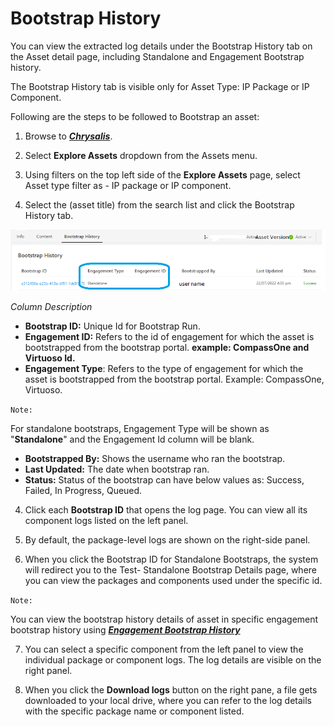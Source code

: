 # Bootstrap History


You can view the extracted log details under the Bootstrap History tab on the Asset detail page, including Standalone and Engagement Bootstrap history.

The Bootstrap History tab is visible only for Asset Type: IP Package or IP Component. 

Following are the steps to be followed to Bootstrap an asset:

1. Browse to [**_Chrysalis_**](https://aka.ms/Chrysalis/).

2. Select **Explore Assets** dropdown from the Assets menu.

2. Using filters on the top left side of the **Explore Assets** page, select Asset type filter as - IP package or IP component.

3. Select the (asset title) from the search list and click the Bootstrap History tab.

![StandaloneBoot.png](/docs/attachments/StandaloneBoot.png)

_Column Description_ 

- **Bootstrap ID:** Unique Id for Bootstrap Run.
- **Engagement ID:** Refers to the id of engagement for which the asset is bootstrapped from the bootstrap portal. **example: CompassOne and Virtuoso Id.**
- **Engagement Type**: Refers to the type of engagement for which the asset is bootstrapped from the bootstrap portal. Example: CompassOne, Virtuoso.

`Note:` 

For standalone bootstraps, Engagement Type will be shown as "**Standalone**" and the Engagement Id column will be blank.

- **Bootstrapped By:** Shows the username who ran the bootstrap.
- **Last Updated:** The date when bootstrap ran.
- **Status:** Status of the bootstrap can have below values as: 
Success, Failed, In Progress, Queued.

4. Click each **Bootstrap ID** that opens the log page. You can view all its component logs listed on the left panel. 

5. By default, the package-level logs are shown on the right-side panel.
 
6. When you click the Bootstrap ID for Standalone Bootstraps, the system will redirect you to the Test- Standalone Bootstrap Details page, where you can view the packages and components used under the specific id.

`Note:`

You can view the bootstrap history details of asset in specific engagement bootstrap history using [**_Engagement Bootstrap History_**](/Using-Chrysalis/Bootstrap-IP/Engagement-Bootstrap-History)

7. You can select a specific component from the left panel to view the individual package or component logs. The log details are visible on the right panel.

8. When you click the **Download logs** button on the right pane, a file gets downloaded to your local drive, where you can refer to the log details with the specific package name or component listed.

